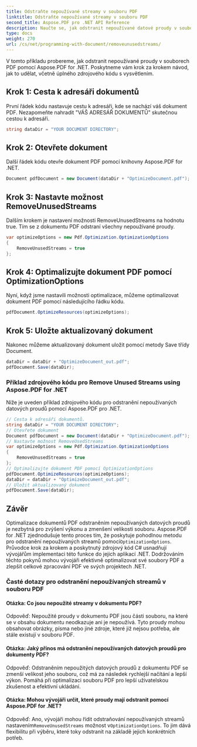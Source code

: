 ```yaml
---
title: Odstraňte nepoužívané streamy v souboru PDF
linktitle: Odstraňte nepoužívané streamy v souboru PDF
second_title: Aspose.PDF pro .NET API Reference
description: Naučte se, jak odstranit nepoužívané datové proudy v souborech PDF pomocí Aspose.PDF for .NET. Náš průvodce krok za krokem.
type: docs
weight: 270
url: /cs/net/programming-with-document/removeunusedstreams/
---
```

V tomto příkladu probereme, jak odstranit nepoužívané proudy v souborech PDF pomocí Aspose.PDF for .NET. Poskytneme vám krok za krokem návod, jak to udělat, včetně úplného zdrojového kódu s vysvětlením.

## Krok 1: Cesta k adresáři dokumentů

První řádek kódu nastavuje cestu k adresáři, kde se nachází váš dokument PDF. Nezapomeňte nahradit "VÁŠ ADRESÁŘ DOKUMENTŮ" skutečnou cestou k adresáři.

```csharp
string dataDir = "YOUR DOCUMENT DIRECTORY";
```

## Krok 2: Otevřete dokument

Další řádek kódu otevře dokument PDF pomocí knihovny Aspose.PDF for .NET.

```csharp
Document pdfDocument = new Document(dataDir + "OptimizeDocument.pdf");
```

## Krok 3: Nastavte možnost RemoveUnusedStreams

Dalším krokem je nastavení možnosti RemoveUnusedStreams na hodnotu true. Tím se z dokumentu PDF odstraní všechny nepoužívané proudy.

```csharp
var optimizeOptions = new Pdf.Optimization.OptimizationOptions
{
	RemoveUnusedStreams = true
};
```

## Krok 4: Optimalizujte dokument PDF pomocí OptimizationOptions

Nyní, když jsme nastavili možnosti optimalizace, můžeme optimalizovat dokument PDF pomocí následujícího řádku kódu.

```csharp
pdfDocument.OptimizeResources(optimizeOptions);
```

## Krok 5: Uložte aktualizovaný dokument

Nakonec můžeme aktualizovaný dokument uložit pomocí metody Save třídy Document.

```csharp
dataDir = dataDir + "OptimizeDocument_out.pdf";
pdfDocument.Save(dataDir);
```

### Příklad zdrojového kódu pro Remove Unused Streams using Aspose.PDF for .NET

Níže je uveden příklad zdrojového kódu pro odstranění nepoužívaných datových proudů pomocí Aspose.PDF pro .NET.

```csharp
// Cesta k adresáři dokumentů.
string dataDir = "YOUR DOCUMENT DIRECTORY";
// Otevřete dokument
Document pdfDocument = new Document(dataDir + "OptimizeDocument.pdf");
// Nastavte možnost RemoveUsedStreams
var optimizeOptions = new Pdf.Optimization.OptimizationOptions
{
	RemoveUnusedStreams = true
};
// Optimalizujte dokument PDF pomocí OptimizationOptions
pdfDocument.OptimizeResources(optimizeOptions);
dataDir = dataDir + "OptimizeDocument_out.pdf";
// Uložit aktualizovaný dokument
pdfDocument.Save(dataDir);
```

## Závěr

 Optimalizace dokumentů PDF odstraněním nepoužívaných datových proudů je nezbytná pro zvýšení výkonu a zmenšení velikosti souboru. Aspose.PDF for .NET zjednodušuje tento proces tím, že poskytuje pohodlnou metodu pro odstranění nepoužívaných streamů pomocí`OptimizationOptions`. Průvodce krok za krokem a poskytnutý zdrojový kód C# usnadňují vývojářům implementaci této funkce do jejich aplikací .NET. Dodržováním těchto pokynů mohou vývojáři efektivně optimalizovat své soubory PDF a zlepšit celkové zpracování PDF ve svých projektech .NET.

### Časté dotazy pro odstranění nepoužívaných streamů v souboru PDF

#### Otázka: Co jsou nepoužité streamy v dokumentu PDF?

Odpověď: Nepoužité proudy v dokumentu PDF jsou části souboru, na které se v obsahu dokumentu neodkazuje ani je nepoužívá. Tyto proudy mohou obsahovat obrázky, písma nebo jiné zdroje, které již nejsou potřeba, ale stále existují v souboru PDF.

#### Otázka: Jaký přínos má odstranění nepoužívaných datových proudů pro dokumenty PDF?

Odpověď: Odstraněním nepoužitých datových proudů z dokumentu PDF se zmenší velikost jeho souboru, což má za následek rychlejší načítání a lepší výkon. Pomáhá při optimalizaci souboru PDF pro lepší uživatelskou zkušenost a efektivní ukládání.

#### Otázka: Mohou vývojáři určit, které proudy mají odstranit pomocí Aspose.PDF for .NET?

 Odpověď: Ano, vývojáři mohou řídit odstraňování nepoužívaných streamů nastavením`RemoveUnusedStreams` možnost v`OptimizationOptions`. To jim dává flexibilitu při výběru, které toky odstranit na základě jejich konkrétních potřeb.
